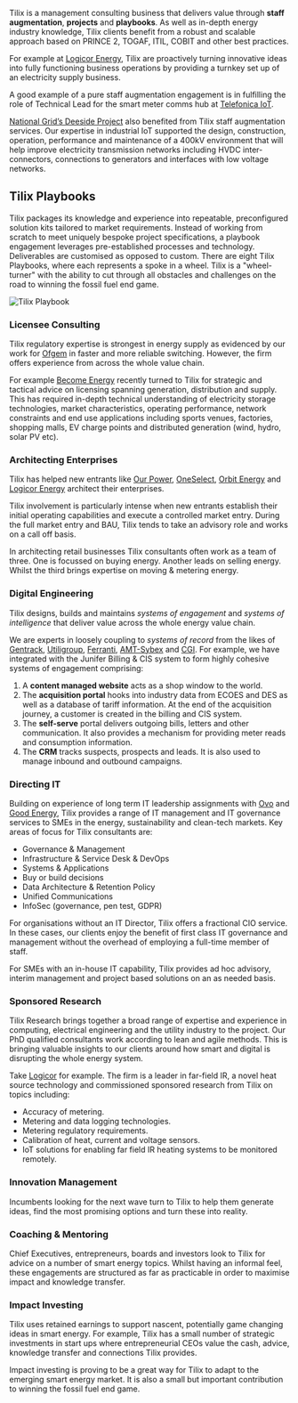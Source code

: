 Tilix is a management consulting business that delivers value through **staff augmentation**, **projects** and **playbooks**. As well as in-depth energy industry knowledge, Tilix clients benefit from a robust and scalable approach based on PRINCE 2, TOGAF, ITIL, COBIT and other best practices.

For example at [Logicor Energy][1], Tilix are proactively turning innovative ideas into fully functioning business operations by providing a turnkey set up of an electricity supply business.

A good example of a pure staff augmentation engagement is in fulfilling the role of Technical Lead for the smart meter comms hub at [Telefonica IoT][2].

[National Grid’s Deeside Project][3] also benefited from Tilix staff augmentation services. Our expertise in industrial IoT supported the design, construction, operation, performance and maintenance of a 400kV environment that will help improve electricity transmission networks including HVDC inter-connectors, connections to generators and interfaces with low voltage networks.

## Tilix Playbooks
Tilix packages its knowledge and experience into repeatable, preconfigured solution kits tailored to market requirements. Instead of working from scratch to meet uniquely bespoke project specifications, a playbook engagement leverages pre-established processes and technology. Deliverables are customised as opposed to custom. There are eight Tilix Playbooks, where each represents a spoke in a wheel. Tilix is a "wheel-turner" with the ability to cut through all obstacles and challenges on the road to winning the fossil fuel end game.

<img class="img-responsive" style="margin: auto" alt="Tilix Playbook" src="http://www.tilix.uk.s3.amazonaws.com/img/Dharma_Wheel.png">

### Licensee Consulting
Tilix regulatory expertise is strongest in energy supply as evidenced by our work for [Ofgem][4] in faster and more reliable switching. However, the firm offers experience from across the whole value chain.

For example [Become Energy][5] recently turned to Tilix for strategic and tactical advice on licensing spanning generation, distribution and supply. This has required in-depth technical understanding of electricity storage technologies, market characteristics, operating performance, network constraints and end use applications including sports venues, factories, shopping malls, EV charge points and distributed generation (wind, hydro, solar PV etc).

### Architecting Enterprises
Tilix has helped new entrants like [Our Power][6], [OneSelect][7], [Orbit Energy][8] and [Logicor Energy][1] architect their enterprises.

Tilix involvement is particularly intense when new entrants establish their initial operating capabilities and execute a controlled market entry. During the full market entry and BAU, Tilix tends to take an advisory role and works on a call off basis.

In architecting retail businesses Tilix consultants often work as a team of three. One is focussed on buying energy. Another leads on selling energy. Whilst the third brings expertise on moving & metering energy.

### Digital Engineering
Tilix designs, builds and maintains *systems of engagement* and *systems of intelligence* that deliver value across the whole energy value chain.

 We are experts in loosely coupling to *systems of record* from the likes of [Gentrack][7], [Utiligroup][8], [Ferranti][9], [AMT-Sybex][10] and [CGI][11]. For example, we have integrated with the Junifer Billing & CIS system to form highly cohesive systems of engagement comprising:

1. A **content managed website** acts as a shop window to the world.
2. The **acquisition portal** hooks into industry data from ECOES and DES as well as a database of tariff information. At the end of the acquisition journey, a customer is created in the billing and CIS system.
3. The **self-serve** portal delivers outgoing bills, letters and other communication. It also provides a mechanism for providing meter reads and consumption information.
4. The **CRM** tracks suspects, prospects and leads. It is also used to manage inbound and outbound campaigns.

### Directing IT
Building on experience of long term IT leadership assignments with [Ovo][12] and [Good Energy][13], Tilix provides a range of IT management and IT governance services to SMEs in the energy, sustainability and clean-tech markets. Key areas of focus for Tilix consultants are:

- Governance & Management
- Infrastructure & Service Desk & DevOps
- Systems & Applications
- Buy or build decisions
- Data Architecture & Retention Policy
- Unified Communications
- InfoSec (governance, pen test, GDPR)

For organisations without an IT Director, Tilix offers a fractional CIO service. In these cases, our clients enjoy the benefit of first class IT governance and management without the overhead of employing a full-time member of staff.

For SMEs with an in-house IT capability, Tilix provides ad hoc advisory, interim management and project based solutions on an as needed basis.

### Sponsored Research
Tilix Research brings together a broad range of expertise and experience in computing, electrical engineering and the utility industry to the project. Our PhD qualified consultants work according to lean and agile methods. This is bringing valuable insights to our clients around how smart and digital is disrupting the whole energy system.

Take [Logicor][14] for example. The firm is a leader in far-field IR, a novel heat source technology and commissioned sponsored research from Tilix on topics including:

- Accuracy of metering.
- Metering and data logging technologies.
- Metering regulatory requirements.
- Calibration of heat, current and voltage sensors.
- IoT solutions for enabling far field IR heating systems to be monitored remotely.

### Innovation Management
Incumbents looking for the next wave turn to Tilix to help them generate ideas, find the most promising options and turn these into reality.

### Coaching & Mentoring
Chief Executives, entrepreneurs, boards and investors look to Tilix for advice on a number of smart energy topics. Whilst having an informal feel, these engagements are structured as far as practicable in order to maximise impact and knowledge transfer.

### Impact Investing
Tilix uses retained earnings to support nascent, potentially game changing ideas in smart energy. For example, Tilix has a small number of strategic investments in start ups where entrepreneurial CEOs value the cash, advice, knowledge transfer and connections Tilix provides.

Impact investing is proving to be a great way for Tilix to adapt to the emerging smart energy market. It is also a small but important contribution to winning the fossil fuel end game.

[1]: https://www.logicor-energy.co.uk
[2]: https://iot.telefonica.com
[3]: http://deeside.nationalgrid.co.uk
[4]: https://www.ofgem.gov.uk/gas/retail-market/market-review-and-reform/smarter-markets-programme/switching-programme
[5]: http://become-energy.com
[6]: https://our-power.co.uk
[7]: https://www.gentrack.com
[8]: https://www.utiligroup.com
[9]: http://www.ferranti.be
[10]: https://www.amt-sybex.com
[11]: https://www.cgi.com/en/utilities
[12]: https://www.ovoenergy.com
[13]: https://www.goodenergy.co.uk
[14]: http://www.logicor.co.uk
